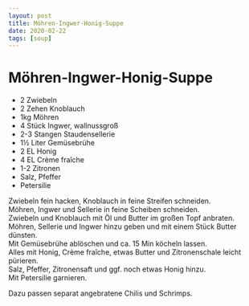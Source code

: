 ```yaml
---
layout: post
title: Möhren-Ingwer-Honig-Suppe
date: 2020-02-22
tags: [soup]
---
```

# Möhren-Ingwer-Honig-Suppe

- 2 Zwiebeln
- 2 Zehen Knoblauch
- 1kg Möhren
- 4 Stück Ingwer, wallnussgroß
- 2-3 Stangen Staudensellerie
- 1½ Liter Gemüsebrühe
- 2 EL Honig
- 4 EL Crème fraîche
- 1-2 Zitronen
- Salz, Pfeffer
- Petersilie

Zwiebeln fein hacken, Knoblauch in feine Streifen schneiden.  
Möhren, Ingwer und Sellerie in feine Scheiben schneiden.  
Zwiebeln und Knoblauch mit Öl und Butter im großen Topf anbraten.  
Möhren, Sellerie und Ingwer hinzu geben und mit einem Stück Butter dünsten.  
Mit Gemüsebrühe ablöschen und ca. 15 Min köcheln lassen.  
Alles mit Honig, Crème fraîche, etwas Butter und Zitronenschale leicht pürieren.  
Salz, Pfeffer, Zitronensaft und ggf. noch etwas Honig hinzu.  
Mit Petersilie garnieren.  
  
Dazu passen separat angebratene Chilis und Schrimps.  
